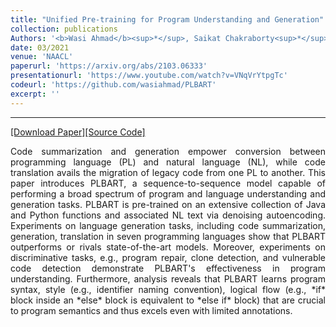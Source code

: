 ```yaml
---
title: "Unified Pre-training for Program Understanding and Generation"
collection: publications
Authors: '<b>Wasi Ahmad</b><sup>*</sup>, Saikat Chakraborty<sup>*</sup>, Baishakhi Ray, and Kai-Wei Chang.'
date: 03/2021
venue: 'NAACL'
paperurl: 'https://arxiv.org/abs/2103.06333'
presentationurl: 'https://www.youtube.com/watch?v=VNqVrYtpgTc'
codeurl: 'https://github.com/wasiahmad/PLBART'
excerpt: ''
---
```

---
<a href='https://arxiv.org/pdf/2103.06333.pdf' target="_blank">[Download Paper]</a><a href='https://github.com/wasiahmad/PLBART' target="_blank">[Source Code]</a>

<p align="justify">
Code summarization and generation empower conversion between programming language (PL) and natural language (NL), while code translation avails the migration of legacy code from one PL to another. This paper introduces PLBART, a sequence-to-sequence model capable of performing a broad spectrum of program and language understanding and generation tasks. PLBART is pre-trained on an extensive collection of Java and Python functions and associated NL text via denoising autoencoding. Experiments on language generation tasks, including code summarization, generation, translation in seven programming languages show that PLBART outperforms or rivals state-of-the-art models. Moreover, experiments on discriminative tasks, e.g., program repair, clone detection, and vulnerable code detection demonstrate PLBART's effectiveness in program understanding. Furthermore, analysis reveals that PLBART learns program syntax, style (e.g., identifier naming convention), logical flow (e.g., *if* block inside an *else* block is equivalent to *else if* block) that are crucial to program semantics and thus excels even with limited annotations.
</p>

